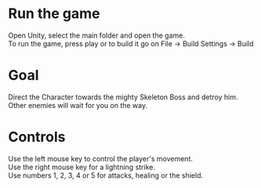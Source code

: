 # Run the game

Open Unity, select the main folder and open the game.  
To run the game, press play or to build it go on File -> Build Settings -> Build  

# Goal
Direct the Character towards the mighty Skeleton Boss and detroy him.  
Other enemies will wait for you on the way.  

# Controls
Use the left mouse key to control the player's movement.  
Use the right mouse key for a lightning strike.  
Use numbers 1, 2, 3, 4 or 5 for attacks, healing or the shield.  
